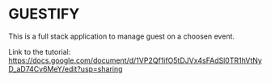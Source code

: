 # GUESTIFY 

This is a full stack application to manage guest on a choosen event.

Link to the tutorial: https://docs.google.com/document/d/1VP2Qf1ifO5tDJVx4sFAdSl0TR1hVtNyD_aD74Cv6MeY/edit?usp=sharing


